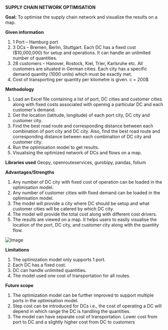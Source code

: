**SUPPLY CHAIN NETWORK OPTIMISATION**

**Goal:** To optimise the supply chain network and visualize the results on a map.

**Given information**
1.	1 Port – Hamburg port
2.	3 DCs – Bremen, Berlin, Stuttgart. Each DC has a fixed cost ($10,000,000) for setup and operations. It can handle an unlimited number of quantities.
3.	28 customers – Hanover, Rostock, Kiel, Trier, Karlsruhe etc. All customers are situated in German cities. Each city has a specific demand quantity (1000 units) which must be exactly met.
4.	Cost of transporting per quantity per kilometre is given.  c = 200$

**Methodology**
1.	Load an Excel file containing a list of port, DC cities and customer cities along with fixed costs associated with opening a particular DC and each customer's demand.
2.	Get the location (latitude, longitude) of each port city, DC city and customer city.
3.	Find the best road route and corresponding distance between each combination of port city and DC city. Also, find the best road route and corresponding distance between each combination of DC city and customer city.
4.	Run the optimisation model to get results.
5.	Visualising the optimized network of DCs and flows on a map.

**Libraries used**
Geopy, openrouteservices, gurobipy, pandas, folium

**Advantages/Strengths**
1.	Any number of DC city with fixed cost of operation can be loaded in the optimisation model.
2.	Any number of customer cities with fixed demand can be loaded in the optimisation model.
3.	The model will provide a city where DC should be setup and what customer cities will be catered by which DC city.
4.	The model will provide the total cost along with different cost drivers.
5.	The results are viewed on a map. It helps users to easily visualise the location of the port, DC city, and customer city along with the quantity flow.

![Image](https://github.com/user-attachments/assets/37a57ed9-6248-4dd9-8143-3beac9af445e)

**Limitations**
1.	The optimization model only supports 1 port.
2.	Each DC has a fixed cost.
3.	DC can handle unlimited quantities.
4.  The model used one cost of transportation for all routes. 

**Future scope**
1.	The optimization model can be further improved to support multiple ports in the optimisation model.
2.	Step cost can be introduced for DCs i.e., the cost of operating a DC will depend in which range the DC is handling the quantities.
3.  The model can have separate cost of transportation. Lower cost from port to DC and a slightly higher cost from DC to customers

